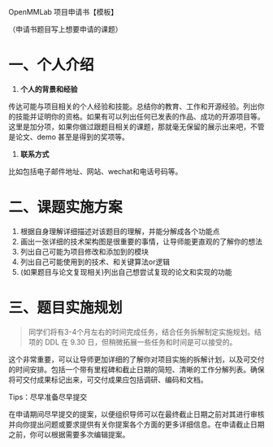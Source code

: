 OpenMMLab 项目申请书【模板】 

（申请书题目写上想要申请的课题）

# 一、个人介绍

1. **个人的背景和经验**

传达可能与项目相关的个人经验和技能。总结你的教育、工作和开源经验。列出你的技能并证明你的资格。如果有可以列出任何已发表的作品、成功的开源项目等。这里是加分项，如果你做过跟题目相关的课题，那就毫无保留的展示出来吧，不管是论文、demo 甚至是得到的奖项等。

1. **联系方式**

比如包括电子邮件地址、网站、wechat和电话号码等。



# 二、课题实施方案

1.   根据自身理解详细描述对该题目的理解，并能分解成各个功能点
2.   画出一张详细的技术架构图是很重要的事情，让导师能更直观的了解你的想法
3.   列出自己可能为项目修改和添加到的模块
4.   列出自己可能使用到的技术、和关键算法or逻辑
5.   (如果题目与论文复现相关)列出自己想尝试复现的论文和实现的功能



# 三、题目实施规划

> 同学们将有3-4个月左右的时间完成任务，结合任务拆解制定实施规划。结项的 DDL 在 9.30 日，但稍微拓展一些任务和时间是可以接受的。

这个非常重要，可以让导师更加详细的了解你对项目实施的拆解计划，以及可交付的时间安排。包括一个带有里程碑和截止日期的简短、清晰的工作分解列表。确保将可交付成果标记出来，可交付成果应包括调研、编码和文档。





Tips：尽早准备尽早提交

在申请期间尽早提交的提案，以便组织导师可以在最终截止日期之前对其进行审核并向你提出问题或要求提供有关你提案各个方面的更多详细信息。在申请截止日期之前，你可以根据需要多次编辑提案。